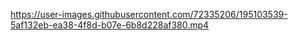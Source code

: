 

https://user-images.githubusercontent.com/72335206/195103539-5af132eb-ea38-4f8d-b07e-6b8d228af380.mp4


